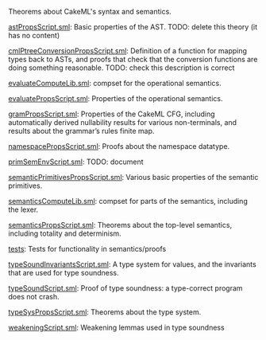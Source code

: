 Theorems about CakeML's syntax and semantics.

[astPropsScript.sml](astPropsScript.sml):
Basic properties of the AST.
TODO: delete this theory (it has no content)

[cmlPtreeConversionPropsScript.sml](cmlPtreeConversionPropsScript.sml):
Definition of a function for mapping types back to ASTs, and proofs that
check that the conversion functions are doing something reasonable.
TODO: check this description is correct

[evaluateComputeLib.sml](evaluateComputeLib.sml):
compset for the operational semantics.

[evaluatePropsScript.sml](evaluatePropsScript.sml):
Properties of the operational semantics.

[gramPropsScript.sml](gramPropsScript.sml):
Properties of the CakeML CFG, including automatically derived
nullability results for various non-terminals, and results about
the grammar’s rules finite map.

[namespacePropsScript.sml](namespacePropsScript.sml):
Proofs about the namespace datatype.

[primSemEnvScript.sml](primSemEnvScript.sml):
TODO: document

[semanticPrimitivesPropsScript.sml](semanticPrimitivesPropsScript.sml):
Various basic properties of the semantic primitives.

[semanticsComputeLib.sml](semanticsComputeLib.sml):
compset for parts of the semantics, including the lexer.

[semanticsPropsScript.sml](semanticsPropsScript.sml):
Theorems about the top-level semantics, including totality and determinism.

[tests](tests):
Tests for functionality in semantics/proofs

[typeSoundInvariantsScript.sml](typeSoundInvariantsScript.sml):
A type system for values, and
the invariants that are used for type soundness.

[typeSoundScript.sml](typeSoundScript.sml):
Proof of type soundness: a type-correct program does not crash.

[typeSysPropsScript.sml](typeSysPropsScript.sml):
Theorems about the type system.

[weakeningScript.sml](weakeningScript.sml):
Weakening lemmas used in type soundness
